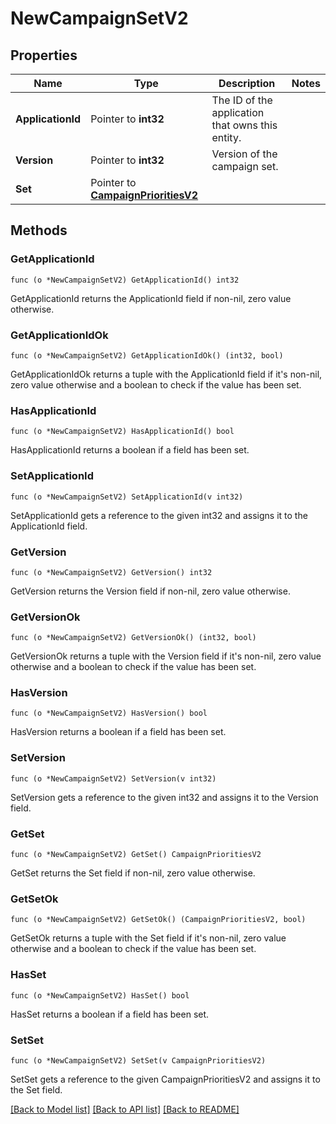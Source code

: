 # NewCampaignSetV2

## Properties

Name | Type | Description | Notes
------------ | ------------- | ------------- | -------------
**ApplicationId** | Pointer to **int32** | The ID of the application that owns this entity. | 
**Version** | Pointer to **int32** | Version of the campaign set. | 
**Set** | Pointer to [**CampaignPrioritiesV2**](CampaignPrioritiesV2.md) |  | 

## Methods

### GetApplicationId

`func (o *NewCampaignSetV2) GetApplicationId() int32`

GetApplicationId returns the ApplicationId field if non-nil, zero value otherwise.

### GetApplicationIdOk

`func (o *NewCampaignSetV2) GetApplicationIdOk() (int32, bool)`

GetApplicationIdOk returns a tuple with the ApplicationId field if it's non-nil, zero value otherwise
and a boolean to check if the value has been set.

### HasApplicationId

`func (o *NewCampaignSetV2) HasApplicationId() bool`

HasApplicationId returns a boolean if a field has been set.

### SetApplicationId

`func (o *NewCampaignSetV2) SetApplicationId(v int32)`

SetApplicationId gets a reference to the given int32 and assigns it to the ApplicationId field.

### GetVersion

`func (o *NewCampaignSetV2) GetVersion() int32`

GetVersion returns the Version field if non-nil, zero value otherwise.

### GetVersionOk

`func (o *NewCampaignSetV2) GetVersionOk() (int32, bool)`

GetVersionOk returns a tuple with the Version field if it's non-nil, zero value otherwise
and a boolean to check if the value has been set.

### HasVersion

`func (o *NewCampaignSetV2) HasVersion() bool`

HasVersion returns a boolean if a field has been set.

### SetVersion

`func (o *NewCampaignSetV2) SetVersion(v int32)`

SetVersion gets a reference to the given int32 and assigns it to the Version field.

### GetSet

`func (o *NewCampaignSetV2) GetSet() CampaignPrioritiesV2`

GetSet returns the Set field if non-nil, zero value otherwise.

### GetSetOk

`func (o *NewCampaignSetV2) GetSetOk() (CampaignPrioritiesV2, bool)`

GetSetOk returns a tuple with the Set field if it's non-nil, zero value otherwise
and a boolean to check if the value has been set.

### HasSet

`func (o *NewCampaignSetV2) HasSet() bool`

HasSet returns a boolean if a field has been set.

### SetSet

`func (o *NewCampaignSetV2) SetSet(v CampaignPrioritiesV2)`

SetSet gets a reference to the given CampaignPrioritiesV2 and assigns it to the Set field.


[[Back to Model list]](../README.md#documentation-for-models) [[Back to API list]](../README.md#documentation-for-api-endpoints) [[Back to README]](../README.md)


